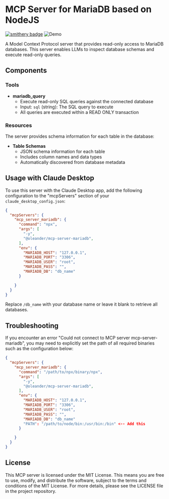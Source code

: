 # MCP Server for MariaDB based on NodeJS
[![smithery badge](https://smithery.ai/badge/@oleander/mcp-server-mariadb)](https://smithery.ai/server/@oleander/mcp-server-mariadb)
![Demo](assets/demo.gif)

A Model Context Protocol server that provides read-only access to MariaDB databases. This server enables LLMs to inspect database schemas and execute read-only queries.

## Components

### Tools

- **mariadb_query**
  - Execute read-only SQL queries against the connected database
  - Input: `sql` (string): The SQL query to execute
  - All queries are executed within a READ ONLY transaction

### Resources

The server provides schema information for each table in the database:

- **Table Schemas**
  - JSON schema information for each table
  - Includes column names and data types
  - Automatically discovered from database metadata

## Usage with Claude Desktop

To use this server with the Claude Desktop app, add the following configuration to the "mcpServers" section of your `claude_desktop_config.json`:

```json
{
  "mcpServers": {
    "mcp_server_mariadb": {
      "command": "npx",
      "args": [
        "-y",
        "@oleander/mcp-server-mariadb",
      ],
      "env": {
        "MARIADB_HOST": "127.0.0.1",
        "MARIADB_PORT": "3306",
        "MARIADB_USER": "root",
        "MARIADB_PASS": "",
        "MARIADB_DB": "db_name"
      }

    }
  }
}
```

Replace `/db_name` with your database name or leave it blank to retrieve all databases.

## Troubleshooting
If you encounter an error "Could not connect to MCP server mcp-server-mariadb", you may need to explicitly
set the path of all required binaries such as the configuration below:

```json
{
  "mcpServers": {
    "mcp_server_mariadb": {
      "command": "/path/to/npx/binary/npx",
      "args": [
        "-y",
        "@oleander/mcp-server-mariadb",
      ],
      "env": {
        "MARIADB_HOST": "127.0.0.1",
        "MARIADB_PORT": "3306",
        "MARIADB_USER": "root",
        "MARIADB_PASS": "",
        "MARIADB_DB": "db_name"
        "PATH": "/path/to/node/bin:/usr/bin:/bin" <-- Add this
      }

    }
  }
}
```

## License

This MCP server is licensed under the MIT License. This means you are free to use, modify, and distribute the software, subject to the terms and conditions of the MIT License. For more details, please see the LICENSE file in the project repository.
